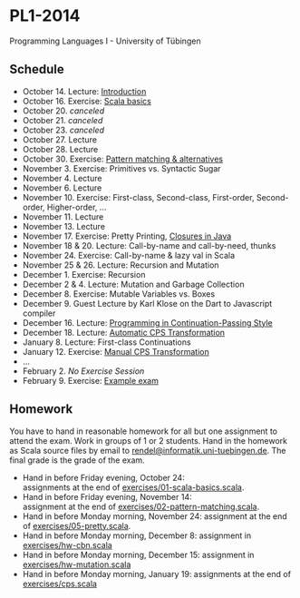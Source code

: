 PL1-2014
========

Programming Languages I - University of Tübingen

Schedule
--------

 * October 14. Lecture: [Introduction](lecturenotes/01-intro.scala)
 * October 16. Exercise:  [Scala basics](exercises/01-scala-basics.scala)
 * October 20. *canceled*
 * October 21. *canceled*
 * October 23. *canceled*
 * October 27. Lecture
 * October 28. Lecture
 * October 30. Exercise: [Pattern matching & alternatives](exercises/02-pattern-matching.scala)
 * November 3. Exercise: Primitives vs. Syntactic Sugar
 * November 4. Lecture
 * November 6. Lecture
 * November 10. Exercise: First-class, Second-class, First-order, Second-order, Higher-order, ...
 * November 11. Lecture
 * November 13. Lecture
 * November 17. Exercise: Pretty Printing, [Closures in Java](exercises/Closures.java)
 * November 18 & 20. Lecture: Call-by-name and call-by-need, thunks
 * November 24. Exercise: Call-by-name & lazy val in Scala
 * November 25 & 26. Lecture: Recursion and Mutation
 * December 1. Exercise: Recursion
 * December 2 & 4. Lecture: Mutation and Garbage Collection
 * December 8. Exercise: Mutable Variables vs. Boxes
 * December 9. Guest Lecture by Karl Klose on the Dart to Javascript compiler
 * December 16. Lecture: [Programming in Continuation-Passing Style](lecturenotes/13-continuations-1.scala)
 * December 18. Lecture: [Automatic CPS Transformation](lecturenotes/14-continuations-2.scala)
 * January 8. Lecture: First-class Continuations
 * January 12. Exercise: [Manual CPS Transformation](exercises/cps.scala)
 * ...
 * February 2. *No Exercise Session*
 * February 9. Exercise: [Example exam](example-exam.pdf)

Homework
--------

You have to hand in reasonable homework for all but one assignment to attend the exam. Work in groups of 1 or 2 students. Hand in the homework as Scala source files by email to rendel@informatik.uni-tuebingen.de. The final grade is the grade of the exam.

 * Hand in before Friday evening, October 24:  
   assignments at the end of [exercises/01-scala-basics.scala](exercises/01-scala-basics.scala).
 * Hand in before Friday evening, November 14:  
   assignment at the end of [exercises/02-pattern-matching.scala](exercises/02-pattern-matching.scala).
 * Hand in before Monday morning, November 24:
   assignment at the end of [exercises/05-pretty.scala](exercises/05-pretty.scala).
 * Hand in before Monday morning, December 8:
   assignment in [exercises/hw-cbn.scala](exercises/hw-cbn.scala)
 * Hand in before Monday morning, December 15:
   assignment in [exercises/hw-mutation.scala](exercises/hw-mutation.scala)
 * Hand in before Monday morning, January 19:
   assignments at the end of [exercises/cps.scala](exercises/cps.scala)
